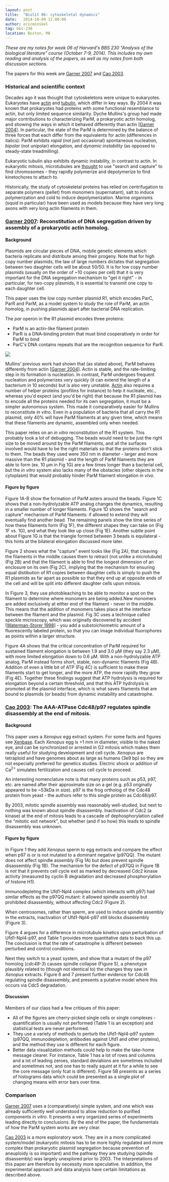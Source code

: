 ```yaml
---
layout: post
title:  "Biolit 06: cytoskeletal dynamics"
date:   2014-10-09 12:00:00
author: ericminikel
tag: bbs-230
location: Boston, MA
---
```


*These are my notes for week 06 of Harvard's BBS 230 "Analysis of the biological literature" course (October 7-9, 2014). This includes my own reading and analysis of the papers, as well as my notes from both discussion sections.*

The papers for this week are [Garner 2007] and [Cao 2003].

### Historical and scientific context

Decades ago it was thought that cytoskeletons were unique to eukaryotes. Eukaryotes have [actin](/2013/03/02/cell-biology-05-the-cytoskeleton-part-i-actin/) and [tubulin](/2013/03/10/cell-biology-06-the-cytoskeleton-part-ii-tubulin/), which differ in key ways. By 2004 it was known that prokaryotes had proteins with some functional resemblance to actin, but only limited sequence similarity. Dyche Mullins's group had made major contributions to characterizing ParM, a prokaryotic actin homolog, and showing the ways in which it behaved differently than actin [[Garner 2004]]. In particular, the state of the ParM is determined by the balance of three forces that each differ from the equivalents for actin (differences in italics): ParM exhibits *rapid* (not just occasional) spontaneous nucleation, *bipolar* (not unipolar) elongation, and *dynamic instability* (as opposed to steady-state treadmilling).

Eukaryotic tubulin also exhibits dynamic instability, in contrast to actin. In eukaryotic mitosis, microtubules are [thought](/2013/03/30/cell-biology-07-microtubules-and-cell-division/) to use "search and capture" to find chromosomes - they rapidly polymerize and depolymerize to find kinetochores to attach to.

Historically, the study of cytoskeletal proteins has relied on centrifugation to separate polymers (pellet) from monomers (supernatant), salt to induce polymerization and cold to induce depolymerization. Marine organisms (squid in particular) have been used as models because they have very long axons with very long actin filaments in them.

### [Garner 2007]: Reconstitution of DNA segregation driven by assembly of a prokaryotic actin homolog.

#### Background

Plasmids are circular pieces of DNA, mobile genetic elements which bacteria replicate and distribute among their progeny. Note that for high copy number plasmids, the law of large numbers dictates that segregation between two daughter cells will be about 50/50. It is for low copy number plasmids (usually on the order of ~10 copies per cell) that it is very important for the DNA segregation mechanism to "get it right" - in particular, for two-copy plasmids, it is essential to transmit one copy to each daughter cell.

This paper uses the low copy number plasmid R1, which encodes ParC, ParR and ParM, as a model system to study the role of ParM, an actin homolog, in pushing plasmids apart after bacterial DNA replication. 

The *par* operon in the R1 plasmid encodes three proteins:

+ ParM is an actin-like filament protein
+ ParR is a DNA-binding protein that must bind cooperatively in order for ParM to bind
+ ParC's DNA contains repeats that are the recognition sequence for ParR.

![](/media/2014/10/parc-parr-parm.png)

Mullins' previous work had shown that (as stated above), ParM behaves differently from actin [[Garner 2004]]. Actin is stable, and the rate-limiting step in its formation is nucleation. In contrast, ParM undergoes frequent nucleation and polymerizes very quickly (it can extend the length of a bacterium in 10 seconds) but is also very unstable. [Actin](/2013/03/02/cell-biology-05-the-cytoskeleton-part-i-actin/) also requires a number of helper proteins (profilins for instance) to help it nucleate, etc., whereas you'd expect (and you'd be right) that because the R1 plasmid has to encode all the proteins needed for its own segregation, it must be a simpler autonomous system. This made it comparatively easier for Mullins to reconstitute *in vitro*. Even in a population of bacteria that all carry the R1 plasmid, only 40% will have ParM filaments at any given time, which means that these filaments are dynamic, assembled only when needed.

This paper relies on an *in vitro* reconstitution of the R1 system. This probably took a lot of debugging. The beads would need to be just the right size to be moved around by the ParM filaments, and all the surfaces involved would have to be the right materials so that the proteins don't stick to them. The beads they used were 350 nm in diameter - larger and more massive than the R1 plasmid - and the length of ParM filaments they are able to form (ex. 10 &mu;m in Fig 1G) are a few times longer than a bacterial cell, but the *in vitro* system also lacks many of the obstacles (other objects in the cytoplasm) that would probably hinder ParM filament elongation *in vivo*.

#### Figure by figure

Figure 1A-B show the formation of ParM asters around the beads. Figure 1C shows that a non-hydrolyzable ATP analog changes the dynamics, resulting in a smaller number of longer filaments. Figure 1D shows the "search and capture" mechanism of ParM filaments: if allowed to extend they will eventually find another bead. The remaining panels show the time series of how these filaments form (Fig 1F), the different shapes they can take on (Fig 1F vs. 1G), and what they look like up close (Fig 1E). Another subtle point about Figure 1G is that the triangle formed between 3 beads is equilateral - this hints at the bilateral elongation discussed more later. 

Figure 2 shows what the "capture" event looks like (Fig 2A), that cleaving the filaments in the middle causes them to retract (not unlike a microtubule) (Fig 2B) and that the filament is able to find the longest dimension of an enclosure on its own (Fig 2C), implying that the mechanism for ensuring equal distibution of R1 copies between daughter cells is simply to push the R1 plasmids as far apart as possible so that they end up at opposite ends of the cell and will be split into different daughter cells upon mitosis. 

In Figure 3, they use photobleaching to be able to monitor a spot on the filament to determine where monomers are being added.New monomers are added exclusively at either end of the filament - never in the middle. This means that the addition of monomers takes place at the interface between the filament and the plasmid. Fig 3C uses a technique called speckle microscopy, which was originally discovered by accident [[Waterman-Storer 1998]] - you add a substoichiometric amount of a fluorescently labeled protein, so that you can image individual fluorophores as points within a larger structure.

Figure 4A shows that the critical concentration of ParM required for sustained filament elongation is between 1.9 and 3.0 &mu;M (they say 2.3 &mu;M), with more limited elongation down to 0.6 &mu;M. With a non-hydrolyzable ATP analog, ParM instead forms short, stable, non-dynamic filaments (Fig 4B). Addition of even a little bit of ATP (Fig 4C) is sufficient to make these filaments start to get longer, and the more ATP, the more rapidly they grow (Fig 4E). Together these findings suggest that ATP hydrolysis is required for elongation beyond a certain threshold, and that this ATP hydrolysis is promoted at the plasmid interface, which is what saves filaments that are bound to plasmids (or beads) from dynamic instability and catastrophe. 

### [Cao 2003]: The AAA-ATPase Cdc48/p97 regulates spindle disassembly at the end of mitosis.

#### Background

This paper uses a *Xenopus* egg extract system. For some facts and figures see [Xenbase](http://www.xenbase.org/anatomy/intro.do). Each *Xenopus* egg is >1 mm in diameter, visible to the naked eye, and can be synchronized or arrested in G2 mitosis which makes them really useful for studying development and cell cycle. *Xenopus* are tetraploid and have genomes about as large as humans (3e9 bp) so they are not especially preferred for genetics studies. Electric shock or addition of Ca<sup>2+</sup> simulates fertilization and causes cell cycle to proceed.

An interesting nomenclature note is that many proteins such as p53, p97, etc. are named after their approximate size on a gel (e.g. p53 originally appeared to be ~53kDa in size). p97 is the frog ortholog of the Cdc48 protein from yeast - the authors refer to this single protein as Cdc48/p97.

By 2003, mitotic spindle assembly was reasonably well-studied, but next to nothing was known about spindle disassembly. Inactivation of Cdc2 (a kinase) at the end of mitosis leads to a cascade of dephosphorylation called the "mitotic exit network", but whether (and if so how) this leads to spindle disassembly was unknown.

#### Figure by figure

In Figure 1 they add *Xenopus* sperm to egg extracts and compare the effect when p97 is or is not mutated to a dominant negative (p97QQ). The mutant does not affect spindle assembly (Fig 1A) but does prevent spindle disassembly (Fig 1B). The mechanism for the defect of p97QQ in Figure 1B is *not* that it prevents cell cycle exit as marked by decreased Cdc2 kinase activity (measured by cyclin B degradation and decreased phosphorylation of histone H1).

Immunodepleting the Ufd1-Npl4 complex (which interacts with p97) had similar effects as the p97QQ mutant: it allowed spindle assembly but prohibited disassembly, without affecting Cdc2 (Figure 2).

When centrosomes, rather than sperm, are used to induce spindle assembly in the extracts, inactivation of Ufd1-Npl4-p97 still blocks disassembly (Figure 3).

Figure 4 argues for a difference in microtubule kinetics upon perturbation of Ufd1-Npl4-p97, and Table 1 provides more quantitative data to back this up. The conclusion is that the rate of catastrophe is different between perturbed and control conditions.

Next they switch to a yeast system, and show that a mutant of the p97 homolog (*cdc48-3*) causes spindle collapse (Figure 5), a phenotype plausibly related to (though not identical to) the changes they saw in *Xenopus* extracts. Figure 6 and 7 present further evidence for Cdc48 regulating spindle disassembly, and presents a putative model where this occurs via Cdc5 degradation.

#### Discussion

Members of our class had a few critiques of this paper:

+ All of the figures are cherry-picked single cells or single complexes - quantification is usually not performed (Table 1 is an exception) and statistical tests are never performed.
+ They use a variety of methods to perturb the Ufd1-Npl4-p97 system (p97QQ, immunodepletion, antibodies against Ufd1 and other proteins), and the method they use is different for each figure.
+ Better data visualization methods could help to make the take-home message clearer. For instance, Table 1 has a lot of rows and columns and a lot of leading zeroes, standard deviations are sometimes included and sometimes not, and one has to really squint at it for a while to see the core message (only fcat is different). Figure 5B presents as a series of histograms data which could be presented as a single plot of changing means with error bars over time.

### Comparison

[Garner 2007] uses a (comparatively) simple system, and one which was already sufficiently well understood to allow reduction to purified components *in vitro*. It presents a very organized series of experiments leading directly to conclusions. By the end of the paper, the fundamentals of how the ParM system works are very clear.

[Cao 2003] is a more exploratory work. They are in a more complicated system/model (eukaryotic mitosis has to be more highly regulated and more complex than prokaryotic plasmid segregation because prevention of aneuploidy is so important) and the pathway they are studying (spindle disassembly) was largely unexplored prior to 2003. The interpretations of this paper are therefore by necessity more speculative. In addition, the experimental approach and data analysis have certain limitations as described above.

[Garner 2007]: http://www.ncbi.nlm.nih.gov/pubmed/17332412 "Garner EC, Campbell CS, Weibel DB, Mullins RD. Reconstitution of DNA segregation driven by assembly of a prokaryotic actin homolog. Science. 2007 Mar  2;315(5816):1270-4. PubMed PMID: 17332412; PubMed Central PMCID: PMC2851738."

[Cao 2003]: http://www.ncbi.nlm.nih.gov/pubmed/14636562 "Cao K, Nakajima R, Meyer HH, Zheng Y. The AAA-ATPase Cdc48/p97 regulates spindle disassembly at the end of mitosis. Cell. 2003 Oct 31;115(3):355-67. PubMed PMID: 14636562."

[Garner 2004]: http://www.ncbi.nlm.nih.gov/pubmed/15528442 "Garner EC, Campbell CS, Mullins RD. Dynamic instability in a DNA-segregating prokaryotic actin homolog. Science. 2004 Nov 5;306(5698):1021-5. PubMed PMID: 15528442."

[Waterman-Storer 1998]: http://www.ncbi.nlm.nih.gov/pubmed/9811609 "Waterman-Storer CM, Desai A, Bulinski JC, Salmon ED. Fluorescent speckle microscopy, a method to visualize the dynamics of protein assemblies in living cells. Curr Biol. 1998 Nov 5;8(22):1227-30. PubMed PMID: 9811609."
